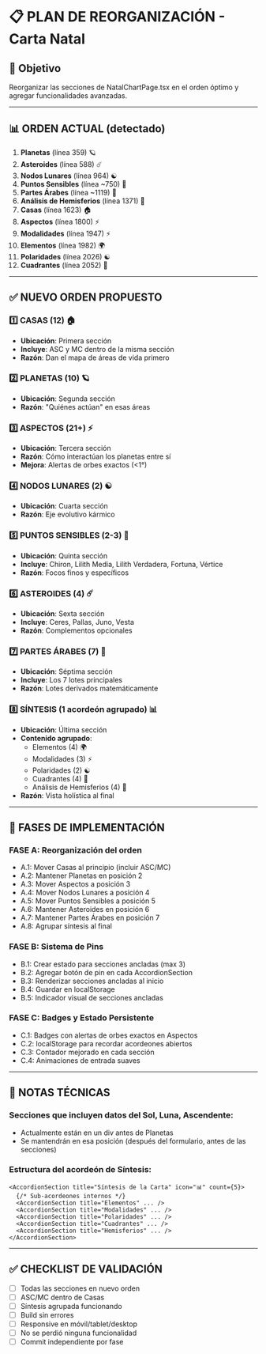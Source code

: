 # 📋 PLAN DE REORGANIZACIÓN - Carta Natal

## 🎯 Objetivo
Reorganizar las secciones de NatalChartPage.tsx en el orden óptimo y agregar funcionalidades avanzadas.

---

## 📊 ORDEN ACTUAL (detectado)
1. **Planetas** (línea 359) 🪐
2. **Asteroides** (línea 588) ☄️
3. **Nodos Lunares** (línea 964) ☯️
4. **Puntos Sensibles** (línea ~750) 🔮
5. **Partes Árabes** (línea ~1119) 🌟
6. **Análisis de Hemisferios** (línea 1371) 🧭
7. **Casas** (línea 1623) 🏠
8. **Aspectos** (línea 1800) ⚡
9. **Modalidades** (línea 1947) ⚡
10. **Elementos** (línea 1982) 🌍
11. **Polaridades** (línea 2026) ☯️
12. **Cuadrantes** (línea 2052) 🧭

---

## ✅ NUEVO ORDEN PROPUESTO

### 1️⃣ CASAS (12) 🏠
- **Ubicación**: Primera sección
- **Incluye**: ASC y MC dentro de la misma sección
- **Razón**: Dan el mapa de áreas de vida primero

### 2️⃣ PLANETAS (10) 🪐
- **Ubicación**: Segunda sección
- **Razón**: "Quiénes actúan" en esas áreas

### 3️⃣ ASPECTOS (21+) ⚡
- **Ubicación**: Tercera sección
- **Razón**: Cómo interactúan los planetas entre sí
- **Mejora**: Alertas de orbes exactos (<1°)

### 4️⃣ NODOS LUNARES (2) ☯️
- **Ubicación**: Cuarta sección
- **Razón**: Eje evolutivo kármico

### 5️⃣ PUNTOS SENSIBLES (2-3) 🔮
- **Ubicación**: Quinta sección
- **Incluye**: Chiron, Lilith Media, Lilith Verdadera, Fortuna, Vértice
- **Razón**: Focos finos y específicos

### 6️⃣ ASTEROIDES (4) ☄️
- **Ubicación**: Sexta sección
- **Incluye**: Ceres, Pallas, Juno, Vesta
- **Razón**: Complementos opcionales

### 7️⃣ PARTES ÁRABES (7) 🌟
- **Ubicación**: Séptima sección
- **Incluye**: Los 7 lotes principales
- **Razón**: Lotes derivados matemáticamente

### 8️⃣ SÍNTESIS (1 acordeón agrupado) 📊
- **Ubicación**: Última sección
- **Contenido agrupado**:
  - Elementos (4) 🌍
  - Modalidades (3) ⚡
  - Polaridades (2) ☯️
  - Cuadrantes (4) 🧭
  - Análisis de Hemisferios (4) 🧭
- **Razón**: Vista holística al final

---

## 🔧 FASES DE IMPLEMENTACIÓN

### FASE A: Reorganización del orden
- A.1: Mover Casas al principio (incluir ASC/MC)
- A.2: Mantener Planetas en posición 2
- A.3: Mover Aspectos a posición 3
- A.4: Mover Nodos Lunares a posición 4
- A.5: Mover Puntos Sensibles a posición 5
- A.6: Mantener Asteroides en posición 6
- A.7: Mantener Partes Árabes en posición 7
- A.8: Agrupar síntesis al final

### FASE B: Sistema de Pins
- B.1: Crear estado para secciones ancladas (max 3)
- B.2: Agregar botón de pin en cada AccordionSection
- B.3: Renderizar secciones ancladas al inicio
- B.4: Guardar en localStorage
- B.5: Indicador visual de secciones ancladas

### FASE C: Badges y Estado Persistente
- C.1: Badges con alertas de orbes exactos en Aspectos
- C.2: localStorage para recordar acordeones abiertos
- C.3: Contador mejorado en cada sección
- C.4: Animaciones de entrada suaves

---

## 📝 NOTAS TÉCNICAS

### Secciones que incluyen datos del Sol, Luna, Ascendente:
- Actualmente están en un div antes de Planetas
- Se mantendrán en esa posición (después del formulario, antes de las secciones)

### Estructura del acordeón de Síntesis:
```tsx
<AccordionSection title="Síntesis de la Carta" icon="📊" count={5}>
  {/* Sub-acordeones internos */}
  <AccordionSection title="Elementos" ... />
  <AccordionSection title="Modalidades" ... />
  <AccordionSection title="Polaridades" ... />
  <AccordionSection title="Cuadrantes" ... />
  <AccordionSection title="Hemisferios" ... />
</AccordionSection>
```

---

## ✅ CHECKLIST DE VALIDACIÓN

- [ ] Todas las secciones en nuevo orden
- [ ] ASC/MC dentro de Casas
- [ ] Síntesis agrupada funcionando
- [ ] Build sin errores
- [ ] Responsive en móvil/tablet/desktop
- [ ] No se perdió ninguna funcionalidad
- [ ] Commit independiente por fase
